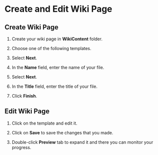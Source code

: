 # **Create аnd Edit Wiki Page**

## **Create Wiki Page**

1. Create your wiki page in **WikiContent** folder.

2. Choose one of the following templates.

3. Select **Next**.

4. In the **Name** field, enter the name of your file.

5. Select **Next**.

6. In the **Title** field, enter the title of your file.

7. Click **Finish**.

## **Edit Wiki Page**

1. Click on the template and edit it.

2. Click on **Save** to save the changes that you made.

3. Double-click **Preview** tab to expand it and there you can monitor your progress.
